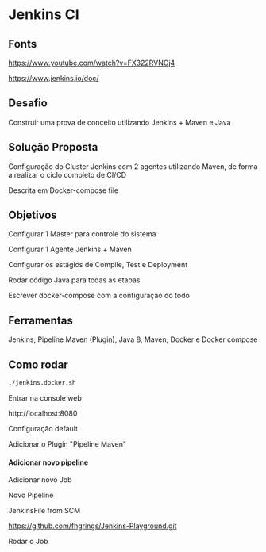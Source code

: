 # Jenkins CI



## Fonts

https://www.youtube.com/watch?v=FX322RVNGj4

https://www.jenkins.io/doc/



## Desafio

Construir uma prova de conceito utilizando Jenkins + Maven e Java



## Solução Proposta

Configuração do Cluster Jenkins com 2 agentes utilizando Maven, de forma a realizar o ciclo completo de CI/CD 

Descrita em Docker-compose file



## Objetivos

Configurar 1 Master para controle do sistema

Configurar 1 Agente Jenkins + Maven

Configurar os estágios de Compile, Test e Deployment

Rodar código Java para todas as etapas

Escrever docker-compose com a configuração do todo



## Ferramentas

Jenkins, Pipeline Maven (Plugin), Java 8, Maven, Docker e Docker compose



## Como rodar

```bash
./jenkins.docker.sh
```

Entrar na console web

http://localhost:8080

Configuração default

Adicionar o Plugin "Pipeline Maven"



#### Adicionar novo pipeline

Adicionar novo Job

Novo Pipeline

JenkinsFile from SCM

https://github.com/fhgrings/Jenkins-Playground.git


Rodar o Job

